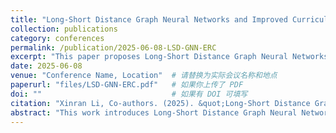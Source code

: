 ```yaml
---
title: "Long-Short Distance Graph Neural Networks and Improved Curriculum Learning for Emotion Recognition in Conversation"
collection: publications
category: conferences
permalink: /publication/2025-06-08-LSD-GNN-ERC
excerpt: "This paper proposes Long-Short Distance Graph Neural Networks combined with improved curriculum learning for emotion recognition in conversations."
date: 2025-06-08
venue: "Conference Name, Location"  # 请替换为实际会议名称和地点
paperurl: "files/LSD-GNN-ERC.pdf"   # 如果你上传了 PDF
doi: ""                             # 如果有 DOI 可填写
citation: "Xinran Li, Co-authors. (2025). &quot;Long-Short Distance Graph Neural Networks and Improved Curriculum Learning for Emotion Recognition in Conversation.&quot; <i>Conference Name, Location</i>."
abstract: "This work introduces Long-Short Distance Graph Neural Networks (LSD-GNNs) to model both local and global contextual dependencies in conversations for emotion recognition. An improved curriculum learning strategy is applied to optimize training. Experiments show the proposed model outperforms previous approaches on benchmark datasets."
---
```

